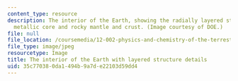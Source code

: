 ```yaml
---
content_type: resource
description: The interior of the Earth, showing the radially layered structure of
  metallic core and rocky mantle and crust. (Image courtesy of DOE.)
file: null
file_location: /coursemedia/12-002-physics-and-chemistry-of-the-terrestrial-planets-fall-2008/35c770380da1494b9a7de22103d59dd4_12-002f08.jpg
file_type: image/jpeg
resourcetype: Image
title: The interior of the Earth with layered structure details
uid: 35c77038-0da1-494b-9a7d-e22103d59dd4
---
```

